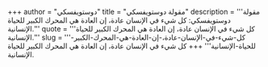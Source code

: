 +++
author = "دوستويفسكي"
title = "مقولة دوستويفسكي"
description = '''مقولة دوستويفسكي: كل شيء في الإنسان عادة، إن العادة هي المحرك الكبير للحياة الإنسانية.'''
quote = '''كل شيء في الإنسان عادة، إن العادة هي المحرك الكبير للحياة الإنسانية.'''
slug = '''كل-شيء-في-الإنسان-عادة،-إن-العادة-هي-المحرك-الكبير-للحياة-الإنسانية'''
+++
كل شيء في الإنسان عادة، إن العادة هي المحرك الكبير للحياة الإنسانية.
